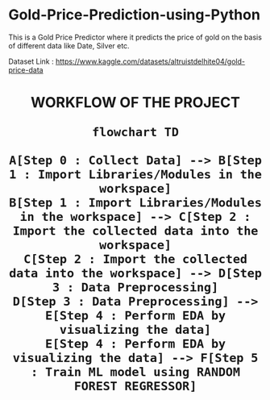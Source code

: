 # Gold-Price-Prediction-using-Python
This is a Gold Price Predictor where it predicts the price of gold on the basis of different data like Date, Silver etc. 

Dataset Link : https://www.kaggle.com/datasets/altruistdelhite04/gold-price-data

<h1 align='center'> WORKFLOW OF THE PROJECT<br>

```mermaid
flowchart TD

A[Step 0 : Collect Data] --> B[Step 1 : Import Libraries/Modules in the workspace]
B[Step 1 : Import Libraries/Modules in the workspace] --> C[Step 2 : Import the collected data into the workspace]
C[Step 2 : Import the collected data into the workspace] --> D[Step 3 : Data Preprocessing]
D[Step 3 : Data Preprocessing] --> E[Step 4 : Perform EDA by visualizing the data]
E[Step 4 : Perform EDA by visualizing the data] --> F[Step 5 : Train ML model using RANDOM FOREST REGRESSOR]
```
  
  
